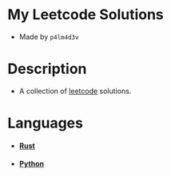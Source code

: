 # My Leetcode Solutions 

  - Made by ```p4lm4d3v```

# Description

  - A collection of [leetcode](https://leetcode.com/) solutions.

# Languages

  * #### [Rust](https://www.rust-lang.org/)
  * #### [Python](https://www.python.org/)
